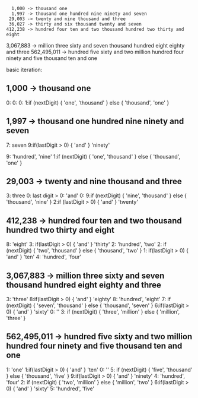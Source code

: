 

      1,000 -> thousand one
      1,997 -> thousand one hundred nine ninety and seven
     29,003 -> twenty and nine thousand and three
     36,027 -> thirty and six thousand twenty and seven
    412,238 -> hundred four ten and two thousand hundred two thirty and eight
  3,067,883 -> million three sixty and seven thousand hundred eight eighty and three
562,495,011 -> hundred five sixty and two million hundred four ninety and five thousand ten and one


basic iteration:

## 1,000 -> thousand one

0:
0:
0:
1:if (nextDigit) {
    'one', 'thousand'
  } else {
    'thousand', 'one'
  }

## 1,997 -> thousand one hundred nine ninety and seven

7: seven
9:if(lastDigit > 0) {
    'and'
  } 
  'ninety'
   
9: 'hundred', 'nine'
1:if (nextDigit) {
    'one', 'thousand'
  } else {
    'thousand', 'one'
  } 

## 29,003 -> twenty and nine thousand and three

3: three
0: 
   last digit > 0: 'and'
0:
9:if (nextDigit) {
    'nine', 'thousand'
  } else {
    'thousand', 'nine'
  }
2:if (lastDigit > 0) {
    'and'
  }
 'twenty'
 

   
## 412,238 -> hundred four ten and two thousand hundred two thirty and eight

8: 'eight'
3: if(lastDigit > 0) {
    'and'
  } 
  'thirty'
2: 'hundred', 'two'
2: if (nextDigit) {
    'two', 'thousand'
  } else {
    'thousand', 'two'
  }
1: if(lastDigit > 0) {
    'and'
  } 
  'ten'
4: 'hundred', 'four'


## 3,067,883 -> million three sixty and seven thousand hundred eight eighty and three

3: 'three'
8:if(lastDigit > 0) {
    'and'
  }
 'eighty'
8: 'hundred', 'eight'
7: if (nextDigit) {
    'seven', 'thousand'
  } else {
    'thousand', 'seven'
  }
6:if(lastDigit > 0) {
    'and'
  }
  'sixty'
0: ''
3: if (nextDigit) {
    'three', 'million'
  } else {
    'million', 'three'
  }


## 562,495,011 -> hundred five sixty and two million hundred four ninety and five thousand ten and one

1: 'one'
1:if(lastDigit > 0) {
    'and'
  }
 'ten'
0: ''
5: if (nextDigit) {
    'five', 'thousand'
  } else {
    'thousand', 'five'
  }
9:if(lastDigit > 0) {
    'and'
  }
 'ninety'
4: 'hundred', 'four'
2: if (nextDigit) {
    'two', 'million'
  } else {
    'million', 'two'
  }
6:if(lastDigit > 0) {
    'and'
  }
 'sixty'
5: 'hundred', 'five'